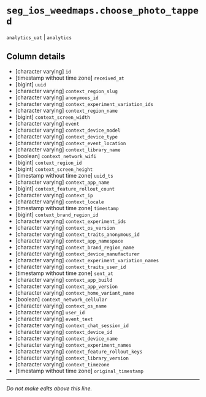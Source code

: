 # `seg_ios_weedmaps.choose_photo_tapped`
`analytics_uat` | `analytics`

## Column details
* [character varying] `id`
* [timestamp without time zone] `received_at`
* [bigint]    `uuid`
* [character varying] `context_region_slug`
* [character varying] `anonymous_id`
* [character varying] `context_experiment_variation_ids`
* [character varying] `context_region_name`
* [bigint]    `context_screen_width`
* [character varying] `event`
* [character varying] `context_device_model`
* [character varying] `context_device_type`
* [character varying] `context_event_location`
* [character varying] `context_library_name`
* [boolean]   `context_network_wifi`
* [bigint]    `context_region_id`
* [bigint]    `context_screen_height`
* [timestamp without time zone] `uuid_ts`
* [character varying] `context_app_name`
* [bigint]    `context_feature_rollout_count`
* [character varying] `context_ip`
* [character varying] `context_locale`
* [timestamp without time zone] `timestamp`
* [bigint]    `context_brand_region_id`
* [character varying] `context_experiment_ids`
* [character varying] `context_os_version`
* [character varying] `context_traits_anonymous_id`
* [character varying] `context_app_namespace`
* [character varying] `context_brand_region_name`
* [character varying] `context_device_manufacturer`
* [character varying] `context_experiment_variation_names`
* [character varying] `context_traits_user_id`
* [timestamp without time zone] `sent_at`
* [character varying] `context_app_build`
* [character varying] `context_app_version`
* [character varying] `context_home_variant_name`
* [boolean]   `context_network_cellular`
* [character varying] `context_os_name`
* [character varying] `user_id`
* [character varying] `event_text`
* [character varying] `context_chat_session_id`
* [character varying] `context_device_id`
* [character varying] `context_device_name`
* [character varying] `context_experiment_names`
* [character varying] `context_feature_rollout_keys`
* [character varying] `context_library_version`
* [character varying] `context_timezone`
* [timestamp without time zone] `original_timestamp`

-------------------------------------------------------------------------------
*Do not make edits above this line.*
